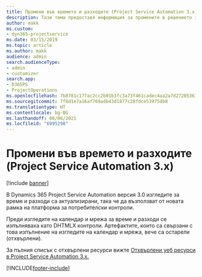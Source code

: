 ```yaml
---
title: Промени във времето и разходите (Project Service Automation 3.x)
description: Тази тема предоставя информация за промените в решението за времето и разходите.
author: makk
ms.custom:
- dyn365-projectservice
ms.date: 03/15/2019
ms.topic: article
ms.author: makk
audience: admin
search.audienceType:
- admin
- customizer
search.app:
- D365PS
- ProjectOperations
ms.openlocfilehash: 7b8781c177ac2cc2b01b3fc3a73f461cadec4aa2a7d27205361bd6681994c240
ms.sourcegitcommit: 7f8d1e7a16af769adb43d1877c28fdce53975db8
ms.translationtype: HT
ms.contentlocale: bg-BG
ms.lasthandoff: 08/06/2021
ms.locfileid: "6995298"
---
```

# <a name="time-and-expense-changes-project-service-automation-3x"></a>Промени във времето и разходите (Project Service Automation 3.x)

[!include [banner](../../includes/psa-now-project-operations.md)]

В Dynamics 365 Project Service Automation версия 3.0 изгледите за време и разходи са актуализирани, така че да възползват от новата рамка на платформа за потребителски контроли.

Преди изгледите на календар и мрежа за време и разходи се изпълняваха като DHTMLX контроли. Артефактите, които са свързани с това изпълнение на изгледите на календар и мрежа, вече са остарели (отхвърлени).

За пълния списък с отхвърлени ресурси вижте [Отхвърлени уеб ресурси в Project Service Automation 3.x.](web-resources-deprecated-v3.x.md)


[!INCLUDE[footer-include](../../includes/footer-banner.md)]